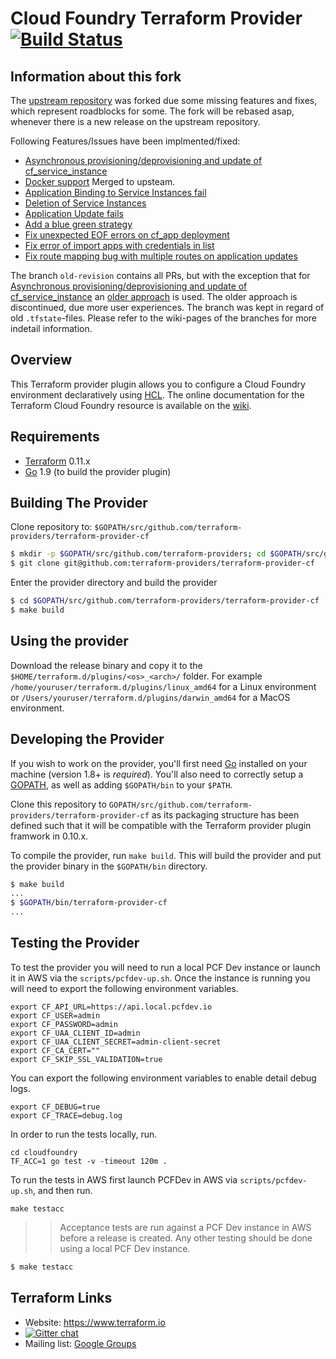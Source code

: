 Cloud Foundry Terraform Provider [![Build Status](https://travis-ci.org/mevansam/terraform-provider-cf.svg?branch=master)](https://travis-ci.org/mevansam/terraform-provider-cf)
================================

Information about this fork
---------------------------

The [upstream repository](https://github.com/mevansam/terraform-provider-cf) was forked due some missing features and fixes, which represent roadblocks for some. The fork will be rebased asap, whenever there is a new release on the upstream repository.

Following Features/Issues have been implmented/fixed:

- [Asynchronous provisioning/deprovisioning and update of cf_service_instance](https://github.com/mevansam/terraform-provider-cf/issues/51)
- [Docker support](https://github.com/mevansam/terraform-provider-cf/pull/84) Merged to upsteam.
- [Application Binding to Service Instances fail](https://github.com/mevansam/terraform-provider-cf/issues/40)
- [Deletion of Service Instances](https://github.com/mevansam/terraform-provider-cf/issues/36)
- [Application Update fails](https://github.com/mevansam/terraform-provider-cf/issues/32)
- [Add a blue green strategy](https://github.com/mevansam/terraform-provider-cf/issues/25)
- [Fix unexpected EOF errors on cf_app deployment](https://github.com/chrismathias/terraform-provider-cf/pull/12)
- [Fix error of import apps with credentials in list](https://github.com/chrismathias/terraform-provider-cf/pull/14)
- [Fix route mapping bug with multiple routes on application updates](https://github.com/chrismathias/terraform-provider-cf/pull/13)

The branch `old-revision` contains all PRs, but with the exception that for [Asynchronous provisioning/deprovisioning and update of cf_service_instance](https://github.com/mevansam/terraform-provider-cf/issues/51) an [older approach](https://github.com/chrismathias/terraform-provider-cf/commit/2c2da73d7c785d099e9b50676762b704fb676313) is used. The older approach is discontinued, due more user experiences. The branch was kept in regard of old `.tfstate`-files. Please refer to the wiki-pages of the branches for more indetail information.

Overview
--------

This Terraform provider plugin allows you to configure a Cloud Foundry environment declaratively using [HCL](https://github.com/hashicorp/hcl). The online documentation for the Terraform Cloud Foundry resource is available on the [wiki](https://github.com/mevansam/terraform-provider-cf/wiki).

Requirements
------------

-	[Terraform](https://www.terraform.io/downloads.html) 0.11.x
-	[Go](https://golang.org/doc/install) 1.9 (to build the provider plugin)

Building The Provider
---------------------

Clone repository to: `$GOPATH/src/github.com/terraform-providers/terraform-provider-cf`

```sh
$ mkdir -p $GOPATH/src/github.com/terraform-providers; cd $GOPATH/src/github.com/terraform-providers
$ git clone git@github.com:terraform-providers/terraform-provider-cf
```

Enter the provider directory and build the provider

```sh
$ cd $GOPATH/src/github.com/terraform-providers/terraform-provider-cf
$ make build
```

Using the provider
------------------

Download the release binary and copy it to the `$HOME/terraform.d/plugins/<os>_<arch>/` folder. For example `/home/youruser/terraform.d/plugins/linux_amd64` for a Linux environment or `/Users/youruser/terraform.d/plugins/darwin_amd64` for a MacOS environment.

Developing the Provider
-----------------------

If you wish to work on the provider, you'll first need [Go](http://www.golang.org) installed on your machine (version 1.8+ is *required*). You'll also need to correctly setup a [GOPATH](http://golang.org/doc/code.html#GOPATH), as well as adding `$GOPATH/bin` to your `$PATH`.

Clone this repository to `GOPATH/src/github.com/terraform-providers/terraform-provider-cf` as its packaging structure 
has been defined such that it will be compatible with the Terraform provider plugin framwork in 0.10.x.

To compile the provider, run `make build`. This will build the provider and put the provider binary in the `$GOPATH/bin` directory.

```sh
$ make build
...
$ $GOPATH/bin/terraform-provider-cf
...
```


Testing the Provider
--------------------

To test the provider you will need to run a local PCF Dev instance or launch it in AWS via the `scripts/pcfdev-up.sh`. Once the instance is running you will need to export the following environment variables.

```
export CF_API_URL=https://api.local.pcfdev.io
export CF_USER=admin
export CF_PASSWORD=admin
export CF_UAA_CLIENT_ID=admin
export CF_UAA_CLIENT_SECRET=admin-client-secret
export CF_CA_CERT=""
export CF_SKIP_SSL_VALIDATION=true
```

You can export the following environment variables to enable detail debug logs.

```
export CF_DEBUG=true
export CF_TRACE=debug.log
```

In order to run the tests locally, run.

```
cd cloudfoundry
TF_ACC=1 go test -v -timeout 120m .
```

To run the tests in AWS first launch PCFDev in AWS via `scripts/pcfdev-up.sh`, and then run.

```
make testacc
```

>> Acceptance tests are run against a PCF Dev instance in AWS before a release is created. Any other testing should be done using a local PCF Dev instance. 

```sh
$ make testacc
```

Terraform Links
---------------

- Website: https://www.terraform.io
- [![Gitter chat](https://badges.gitter.im/hashicorp-terraform/Lobby.png)](https://gitter.im/hashicorp-terraform/Lobby)
- Mailing list: [Google Groups](http://groups.google.com/group/terraform-tool)
